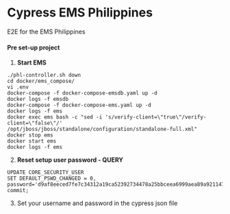 # Cypress EMS Philippines
E2E for the EMS Philippines

#### Pre set-up project
1) **Start EMS**
```
./phl-controller.sh down
cd docker/ems_compose/
vi .env
docker-compose -f docker-compose-emsdb.yaml up -d
docker logs -f emsdb
docker-compose -f docker-compose-ems.yaml up -d
docker logs -f ems
docker exec ems bash -c "sed -i 's/verify-client=\"true\"/verify-client=\"false\"/' /opt/jboss/jboss/standalone/configuration/standalone-full.xml"
docker stop ems
docker start ems
docker logs -f ems
```

2) **Reset setup user password - QUERY**
```
UPDATE CORE_SECURITY_USER 
SET DEFAULT_PSWD_CHANGED = 0, 
password='d9af8eeced7fe7c34312a19ca52392734478a25bbceea6999aea89a9211478bebe89487a843a87fdb97a04ff4eab0dd6a8387d71fd2d64e343a80ab961390214';
commit;
```

3) Set your username and password in the cypress json file
